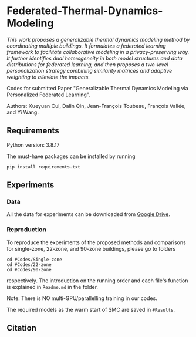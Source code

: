 # Federated-Thermal-Dynamics-Modeling

_This work proposes a generalizable thermal dynamics modeling method by coordinating multiple buildings. It formulates a federated learning framework to facilitate collaborative modeling in a privacy-preserving way. It further identifies dual heterogeneity in both model structures and data distributions for federated learning, and then proposes a two-level personalization strategy combining similarity matrices and adaptive weighting to alleviate the impacts._

Codes for submitted Paper "Generalizable Thermal Dynamics Modeling via Personalized Federated Learning".

Authors: Xueyuan Cui, Dalin Qin, Jean-François Toubeau, François Vallée, and Yi Wang.

## Requirements
Python version: 3.8.17

The must-have packages can be installed by running
```
pip install requirements.txt
```

## Experiments
### Data
All the data for experiments can be downloaded from [Google Drive](https://drive.google.com/drive/folders/1wB3OkMHw7XF4DA5wYUdxXeCu_GbcM-Cv?usp=sharing).

### Reproduction
To reproduce the experiments of the proposed methods and comparisons for single-zone, 22-zone, and 90-zone buildings, please go to folders
```
cd #Codes/Single-zone
cd #Codes/22-zone
cd #Codes/90-zone
```
respectively. The introduction on the running order and each file's function is explained in ```Readme.md``` in the folder.

Note: There is NO multi-GPU/parallelling training in our codes. 

The required models as the warm start of SMC are saved in ```#Results```.

## Citation
```
```
